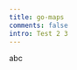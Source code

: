```yaml
---
title: go-maps
comments: false
intro: Test 2 3
---
```

abc
<script src="http://d3js.org/d3.v3.js"></script>

<div id=my_div></div>
<script src="{% asset_path render_map.js %}"></script>
<script>
t([[10,10], [1,4], [15, 18], [1,5], [0,12], [12,0]]);
</script>
